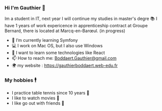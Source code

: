### Hi I'm Gauthier 👋

Im a student in IT, next year I will continue my studies in master's degre 📚
I have 1 years of work expericence in apprenticeship contract at Groupe Bernard, there is located at Marcq-en-Barœul. (in progress)

- 🌱 I’m currently learning Symfony
- 💻 I work on Mac OS, but I also use Windows
- 📱 I want to learn some technologies like React
- 📫 How to reach me: Boddaert.Gauthier@gmail.com 
- 🌍 my website : https://gauthierboddaert.web-edu.fr


### My hobbies 🕴

- I practice table tennis since 10 years 🏓
- I like to watch movies 🍿
- I like go out with friends 🍻




